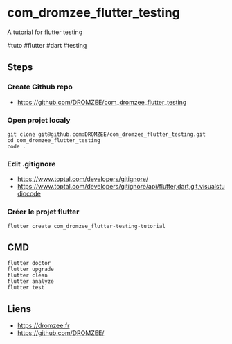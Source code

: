 # com_dromzee_flutter_testing
A tutorial for flutter testing

#tuto #flutter #dart #testing

## Steps


### Create Github repo

- https://github.com/DROMZEE/com_dromzee_flutter_testing

### Open projet localy

```console
git clone git@github.com:DROMZEE/com_dromzee_flutter_testing.git
cd com_dromzee_flutter_testing
code .
```

### Edit .gitignore

- https://www.toptal.com/developers/gitignore/
- https://www.toptal.com/developers/gitignore/api/flutter,dart,git,visualstudiocode


### Créer le projet flutter 

```console
flutter create com_dromzee_flutter-testing-tutorial
```




## CMD

```console
flutter doctor
flutter upgrade
flutter clean
flutter analyze
flutter test
```


## Liens

- https://dromzee.fr
- https://github.com/DROMZEE/


